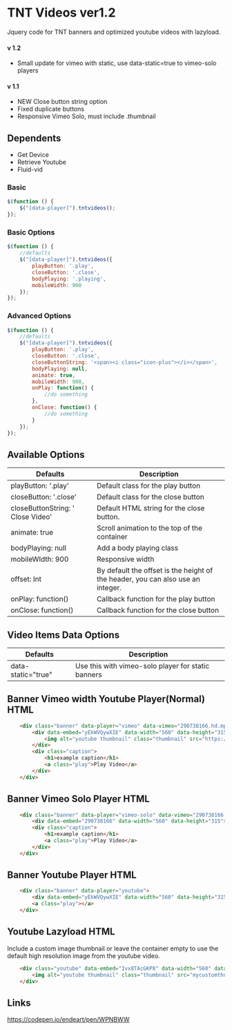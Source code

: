 # TNT Videos ver1.2
Jquery code for TNT banners and optimized youtube videos with lazyload.

#### v 1.2
- Small update for vimeo with static, use data-static=true to vimeo-solo players

#### v 1.1
- NEW Close button string option
- Fixed duplicate buttons
- Responsive Vimeo Solo, must include .thumbnail 

## Dependents
- Get Device 
- Retrieve Youtube
- Fluid-vid

### Basic 
```javascript
$(function () {			
	$("[data-player]").tntvideos();	
});
```

### Basic Options 
```javascript
$(function () {			
	//defaults
	$("[data-player]").tntvideos({		
		playButton: '.play',
		closeButton: '.close',
		bodyPlaying: '.playing',
		mobileWidth: 900
	});			
});
```

### Advanced Options
```javascript
$(function () {			
	//defaults
	$("[data-player]").tntvideos({		
		playButton: '.play',
		closeButton: '.close',
		closeButtonString: '<span><i class="icon-plus"></i></span>',
		bodyPlaying: null,
		animate: true,
		mobileWidth: 900,
		onPlay: function() {
			//do something
		},
		onClose: function() {
			//do something
		}
	});			
});
```

## Available Options
|  Defaults | Description  |
| ------------ | ------------ |
| playButton: '.play'  | Default class for the play button  |
| closeButton: '.close' |  Default class for the close button |
| closeButtonString: '<i class="icon-plus"></i> Close Video' | Default HTML string for the close button.
| animate: true  | Scroll animation to the top of the container  |
| bodyPlaying: null | Add a body playing class |
| mobileWIdth: 900 | Responsive width |
| offset: Int | By default the offset is the height of the header, you can also use an integer.  |
| onPlay: function() | Callback function for the play button  |
| onClose: function() | Callback function for the close button |

## Video Items Data Options
|  Defaults | Description  |
| ------------ | ------------ |
| data-static="true" | Use this with vimeo-solo player for static banners  |

## Banner Vimeo width Youtube Player(Normal) HTML
```html
    <div class="banner" data-player="vimeo" data-vimeo="290738166.hd.mp4?s=ee27ae407692d8723a18b6c5e43356c7caac01a6">
    	<div data-embed="yEkWVQywXIE" data-width="560" data-height="315">
    		<img alt="youtube thumbnail" class="thumbnail" src="https://img.youtube.com/vi/yEkWVQywXIE/maxresdefault.jpg">
    	</div>
    	<div class="caption">
    		<h1>example caption</h1>
    		<a class="play">Play Video</a>
    	</div>
    </div>
```
    
## Banner Vimeo Solo Player HTML
```html
    <div class="banner" data-player="vimeo-solo" data-vimeo="290738166.hd.mp4?s=ee27ae407692d8723a18b6c5e43356c7caac01a6">
    	<div data-embed="290738166" data-width="560" data-height="315"></div>
    	<div class="caption">
    		<h1>example caption</h1>
    		<a class="play">Play Video</a>
    	</div>
    </div> 
```

## Banner Youtube Player HTML
```html
    <div class="banner" data-player="youtube">
    	<div data-embed="yEkWVQywXIE" data-width="560" data-height="315"></div>
    	<a class="play"></a>
    </div> 
```    

## Youtube Lazyload HTML
Include a custom image thumbnail or leave the container empty to use the default high resolution image from the youtube video.
```html
	<div class="youtube" data-embed="Ivx8TAcGKP8" data-width="560" data-height="315">
		<img alt="youtube thumbnail" class="thumbnail" src="mycustomthumbnail.jpg">
	</div>
```

## Links
https://codepen.io/endeart/pen/WPNBWW
